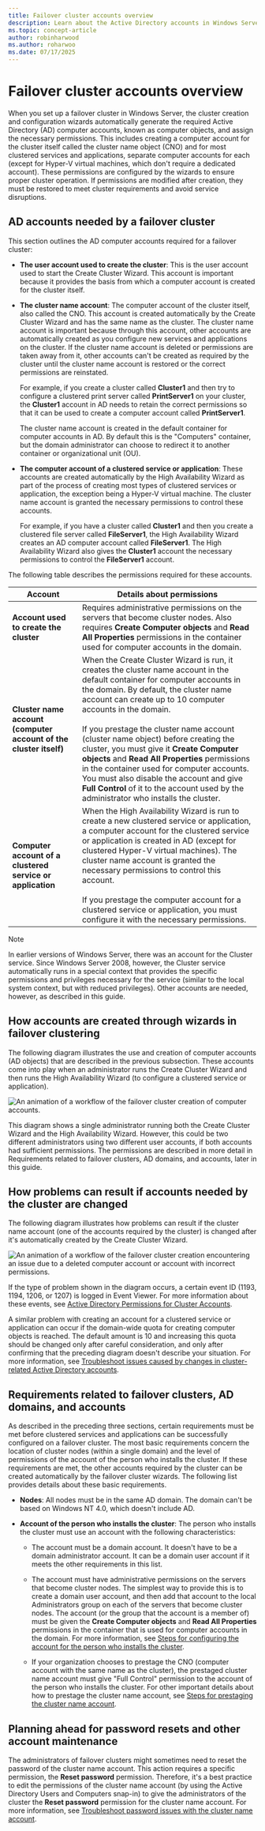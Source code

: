 ```yaml
---
title: Failover cluster accounts overview
description: Learn about the Active Directory accounts in Windows Server failover clusters, including cluster name objects, clustered services, permissions, and best management practices.
ms.topic: concept-article
author: robinharwood
ms.author: roharwoo
ms.date: 07/17/2025
---
```


# Failover cluster accounts overview

When you set up a failover cluster in Windows Server, the cluster creation and configuration wizards automatically generate the required Active Directory (AD) computer accounts, known as computer objects, and assign the necessary permissions. This includes creating a computer account for the cluster itself called the cluster name object (CNO) and for most clustered services and applications, separate computer accounts for each (except for Hyper-V virtual machines, which don't require a dedicated account). These permissions are configured by the wizards to ensure proper cluster operation. If permissions are modified after creation, they must be restored to meet cluster requirements and avoid service disruptions.

## AD accounts needed by a failover cluster

This section outlines the AD computer accounts required for a failover cluster:

- **The user account used to create the cluster**: This is the user account used to start the Create Cluster Wizard. This account is important because it provides the basis from which a computer account is created for the cluster itself.

- **The cluster name account**: The computer account of the cluster itself, also called the CNO. This account is created automatically by the Create Cluster Wizard and has the same name as the cluster. The cluster name account is important because through this account, other accounts are automatically created as you configure new services and applications on the cluster. If the cluster name account is deleted or permissions are taken away from it, other accounts can't be created as required by the cluster until the cluster name account is restored or the correct permissions are reinstated.

  For example, if you create a cluster called **Cluster1** and then try to configure a clustered print server called **PrintServer1** on your cluster, the **Cluster1** account in AD needs to retain the correct permissions so that it can be used to create a computer account called **PrintServer1**.

  The cluster name account is created in the default container for computer accounts in AD. By default this is the "Computers" container, but the domain administrator can choose to redirect it to another container or organizational unit (OU).

- **The computer account of a clustered service or application**: These accounts are created automatically by the High Availability Wizard as part of the process of creating most types of clustered services or application, the exception being a Hyper-V virtual machine. The cluster name account is granted the necessary permissions to control these accounts.

  For example, if you have a cluster called **Cluster1** and then you create a clustered file server called **FileServer1**, the High Availability Wizard creates an AD computer account called **FileServer1**. The High Availability Wizard also gives the **Cluster1** account the necessary permissions to control the **FileServer1** account.

The following table describes the permissions required for these accounts.

| Account | Details about permissions |
|---------|--------------------------|
| **Account used to create the cluster** | Requires administrative permissions on the servers that become cluster nodes. Also requires **Create Computer objects** and **Read All Properties** permissions in the container used for computer accounts in the domain. |
| **Cluster name account (computer account of the cluster itself)** | When the Create Cluster Wizard is run, it creates the cluster name account in the default container for computer accounts in the domain. By default, the cluster name account can create up to 10 computer accounts in the domain.<br><br>If you prestage the cluster name account (cluster name object) before creating the cluster, you must give it **Create Computer objects** and **Read All Properties** permissions in the container used for computer accounts. You must also disable the account and give **Full Control** of it to the account used by the administrator who installs the cluster. |
| **Computer account of a clustered service or application** | When the High Availability Wizard is run to create a new clustered service or application, a computer account for the clustered service or application is created in AD (except for clustered Hyper-V virtual machines). The cluster name account is granted the necessary permissions to control this account.<br><br>If you prestage the computer account for a clustered service or application, you must configure it with the necessary permissions. |

> [!NOTE]
> In earlier versions of Windows Server, there was an account for the Cluster service. Since Windows Server 2008, however, the Cluster service automatically runs in a special context that provides the specific permissions and privileges necessary for the service (similar to the local system context, but with reduced privileges). Other accounts are needed, however, as described in this guide.

## How accounts are created through wizards in failover clustering

The following diagram illustrates the use and creation of computer accounts (AD objects) that are described in the previous subsection. These accounts come into play when an administrator runs the Create Cluster Wizard and then runs the High Availability Wizard (to configure a clustered service or application).

![An animation of a workflow of the failover cluster creation of computer accounts.](media/configure-ad-accounts/failover-cluster-workflow-account-creation.gif)

This diagram shows a single administrator running both the Create Cluster Wizard and the High Availability Wizard. However, this could be two different administrators using two different user accounts, if both accounts had sufficient permissions. The permissions are described in more detail in Requirements related to failover clusters, AD domains, and accounts, later in this guide.

## How problems can result if accounts needed by the cluster are changed

The following diagram illustrates how problems can result if the cluster name account (one of the accounts required by the cluster) is changed after it's automatically created by the Create Cluster Wizard.

![An animation of a workflow of the failover cluster creation encountering an issue due to a deleted computer account or account with incorrect permissions.](media/configure-ad-accounts/failover-cluster-workflow-account-creation-error.gif)

If the type of problem shown in the diagram occurs, a certain event ID (1193, 1194, 1206, or 1207) is logged in Event Viewer. For more information about these events, see [Active Directory Permissions for Cluster Accounts](/previous-versions/windows/it-pro/windows-server-2008-R2-and-2008/cc756188(v=ws.10)).

A similar problem with creating an account for a clustered service or application can occur if the domain-wide quota for creating computer objects is reached. The default amount is 10 and increasing this quota should be changed only after careful consideration, and only after confirming that the preceding diagram doesn't describe your situation. For more information, see [Troubleshoot issues caused by changes in cluster-related Active Directory accounts](/troubleshoot/windows-server/high-availability/troubleshoot-issues-accounts-used-failover-clusters#troubleshoot-issues-caused-by-changes-in-cluster-related-active-directory-accounts).

## Requirements related to failover clusters, AD domains, and accounts

As described in the preceding three sections, certain requirements must be met before clustered services and applications can be successfully configured on a failover cluster. The most basic requirements concern the location of cluster nodes (within a single domain) and the level of permissions of the account of the person who installs the cluster. If these requirements are met, the other accounts required by the cluster can be created automatically by the failover cluster wizards. The following list provides details about these basic requirements.

- **Nodes**: All nodes must be in the same AD domain. The domain can't be based on Windows NT 4.0, which doesn't include AD.

- **Account of the person who installs the cluster**: The person who installs the cluster must use an account with the following characteristics:

  - The account must be a domain account. It doesn't have to be a domain administrator account. It can be a domain user account if it meets the other requirements in this list.

  - The account must have administrative permissions on the servers that become cluster nodes. The simplest way to provide this is to create a domain user account, and then add that account to the local Administrators group on each of the servers that become cluster nodes. The account (or the group that the account is a member of) must be given the **Create Computer objects** and **Read All Properties** permissions in the container that is used for computer accounts in the domain. For more information, see [Steps for configuring the account for the person who installs the cluster](configure-failover-cluster-accounts.md#configure-the-cluster-account).

  - If your organization chooses to prestage the CNO (computer account with the same name as the cluster), the prestaged cluster name account must give "Full Control" permission to the account of the person who installs the cluster. For other important details about how to prestage the cluster name account, see [Steps for prestaging the cluster name account](configure-failover-cluster-accounts.md#prestage-the-cluster-name-account).

## Planning ahead for password resets and other account maintenance

The administrators of failover clusters might sometimes need to reset the password of the cluster name account. This action requires a specific permission, the **Reset password** permission. Therefore, it's a best practice to edit the permissions of the cluster name account (by using the Active Directory Users and Computers snap-in) to give the administrators of the cluster the **Reset password** permission for the cluster name account. For more information, see [Troubleshoot password issues with the cluster name account](/troubleshoot/windows-server/high-availability/troubleshoot-issues-accounts-used-failover-clusters#troubleshoot-password-issues-with-the-cluster-name-account).

